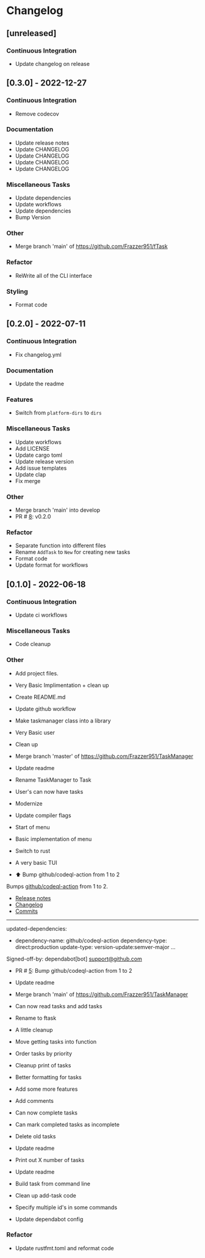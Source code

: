 # Changelog

## [unreleased]

### Continuous Integration

- Update changelog on release

## [0.3.0] - 2022-12-27

### Continuous Integration

- Remove codecov

### Documentation

- Update release notes
- Update CHANGELOG
- Update CHANGELOG
- Update CHANGELOG
- Update CHANGELOG

### Miscellaneous Tasks

- Update dependencies
- Update workflows
- Update dependencies
- Bump Version

### Other

- Merge branch 'main' of https://github.com/Frazzer951/fTask


### Refactor

- ReWrite all of the CLI interface

### Styling

- Format code

## [0.2.0] - 2022-07-11

### Continuous Integration

- Fix changelog.yml

### Documentation

- Update the readme

### Features

- Switch from `platform-dirs` to `dirs`

### Miscellaneous Tasks

- Update workflows
- Add LICENSE
- Update cargo toml
- Update release version
- Add issue templates
- Update clap
- Fix merge

### Other

- Merge branch 'main' into develop
- PR # [8](https://github.com/Frazzer951/fpm/pull/8): v0.2.0

### Refactor

- Separate function into different files
- Rename `AddTask` to `New` for creating new tasks
- Format code
- Update format for workflows

## [0.1.0] - 2022-06-18

### Continuous Integration

- Update ci workflows

### Miscellaneous Tasks

- Code cleanup

### Other

- Add project files.

- Very Basic Implimentation + clean up

- Create README.md
- Update github workflow

- Make taskmanager class into a library

- Very Basic user

- Clean up

- Merge branch 'master' of https://github.com/Frazzer951/TaskManager

- Update readme

- Rename TaskManager to Task

- User's can now have tasks

- Modernize

- Update compiler flags

- Start of menu

- Basic implementation of menu

- Switch to rust

- A very basic TUI

- :arrow_up: Bump github/codeql-action from 1 to 2

Bumps [github/codeql-action](https://github.com/github/codeql-action) from 1 to 2.
- [Release notes](https://github.com/github/codeql-action/releases)
- [Changelog](https://github.com/github/codeql-action/blob/main/CHANGELOG.md)
- [Commits](https://github.com/github/codeql-action/compare/v1...v2)

---
updated-dependencies:
- dependency-name: github/codeql-action
  dependency-type: direct:production
  update-type: version-update:semver-major
...

Signed-off-by: dependabot[bot] <support@github.com>
- PR # [5](https://github.com/Frazzer951/fpm/pull/5): Bump github/codeql-action from 1 to 2
- Update readme

- Merge branch 'main' of https://github.com/Frazzer951/TaskManager

- Can now read tasks and add tasks

- Rename to ftask

- A little cleanup

- Move getting tasks into function

- Order tasks by priority

- Cleanup print of tasks

- Better formatting for tasks

- Add some more features

- Add comments

- Can now complete tasks

- Can mark completed tasks as incomplete

- Delete old tasks

- Update readme

- Print out X number of tasks

- Update readme

- Build task from command line

- Clean up add-task code

- Specify multiple id's in some commands

- Update dependabot config


### Refactor

- Update rustfmt.toml and reformat code

